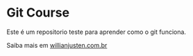 # Git Course

Este é um repositorio teste para aprender como o git funciona.

Saiba mais em [willianjusten.com.br](http://willianjusten.com.br)

